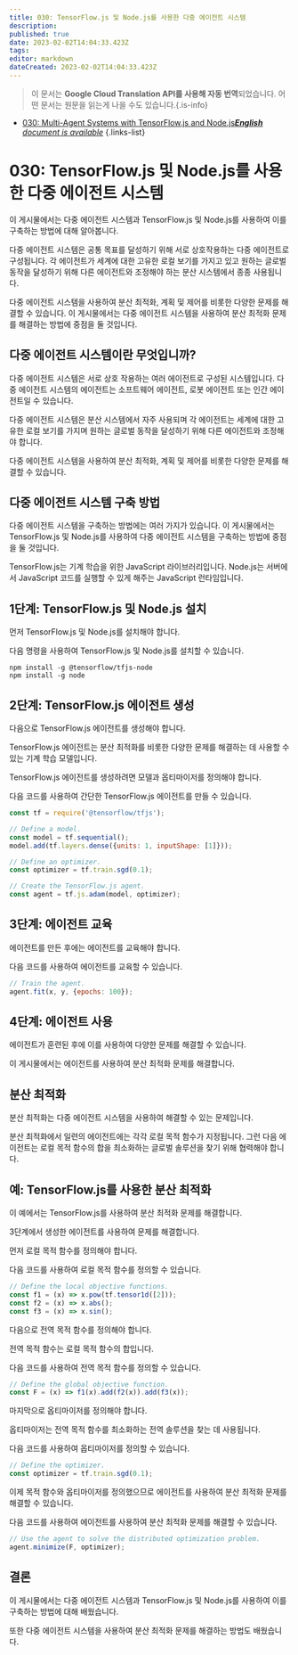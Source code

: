 ```yaml
---
title: 030: TensorFlow.js 및 Node.js를 사용한 다중 에이전트 시스템
description: 
published: true
date: 2023-02-02T14:04:33.423Z
tags: 
editor: markdown
dateCreated: 2023-02-02T14:04:33.423Z
---
```


> 이 문서는 **Google Cloud Translation API를 사용해 자동 번역**되었습니다.
어떤 문서는 원문을 읽는게 나을 수도 있습니다.{.is-info}



- [030: Multi-Agent Systems with TensorFlow.js and Node.js***English** document is available*](/en/Knowledge-base/TensorFlow-js/Learning/030-multi-agent-systems-with-tensorflow-js-and-node-js)
{.links-list}


# 030: TensorFlow.js 및 Node.js를 사용한 다중 에이전트 시스템

이 게시물에서는 다중 에이전트 시스템과 TensorFlow.js 및 Node.js를 사용하여 이를 구축하는 방법에 대해 알아봅니다.

다중 에이전트 시스템은 공통 목표를 달성하기 위해 서로 상호작용하는 다중 에이전트로 구성됩니다. 각 에이전트가 세계에 대한 고유한 로컬 보기를 가지고 있고 원하는 글로벌 동작을 달성하기 위해 다른 에이전트와 조정해야 하는 분산 시스템에서 종종 사용됩니다.

다중 에이전트 시스템을 사용하여 분산 최적화, 계획 및 제어를 비롯한 다양한 문제를 해결할 수 있습니다. 이 게시물에서는 다중 에이전트 시스템을 사용하여 분산 최적화 문제를 해결하는 방법에 중점을 둘 것입니다.

## 다중 에이전트 시스템이란 무엇입니까?

다중 에이전트 시스템은 서로 상호 작용하는 여러 에이전트로 구성된 시스템입니다. 다중 에이전트 시스템의 에이전트는 소프트웨어 에이전트, 로봇 에이전트 또는 인간 에이전트일 수 있습니다.

다중 에이전트 시스템은 분산 시스템에서 자주 사용되며 각 에이전트는 세계에 대한 고유한 로컬 보기를 가지며 원하는 글로벌 동작을 달성하기 위해 다른 에이전트와 조정해야 합니다.

다중 에이전트 시스템을 사용하여 분산 최적화, 계획 및 제어를 비롯한 다양한 문제를 해결할 수 있습니다.

## 다중 에이전트 시스템 구축 방법

다중 에이전트 시스템을 구축하는 방법에는 여러 가지가 있습니다. 이 게시물에서는 TensorFlow.js 및 Node.js를 사용하여 다중 에이전트 시스템을 구축하는 방법에 중점을 둘 것입니다.

TensorFlow.js는 기계 학습을 위한 JavaScript 라이브러리입니다. Node.js는 서버에서 JavaScript 코드를 실행할 수 있게 해주는 JavaScript 런타임입니다.

## 1단계: TensorFlow.js 및 Node.js 설치

먼저 TensorFlow.js 및 Node.js를 설치해야 합니다.

다음 명령을 사용하여 TensorFlow.js 및 Node.js를 설치할 수 있습니다.

```
npm install -g @tensorflow/tfjs-node
npm install -g node
```

## 2단계: TensorFlow.js 에이전트 생성

다음으로 TensorFlow.js 에이전트를 생성해야 합니다.

TensorFlow.js 에이전트는 분산 최적화를 비롯한 다양한 문제를 해결하는 데 사용할 수 있는 기계 학습 모델입니다.

TensorFlow.js 에이전트를 생성하려면 모델과 옵티마이저를 정의해야 합니다.

다음 코드를 사용하여 간단한 TensorFlow.js 에이전트를 만들 수 있습니다.

```javascript
const tf = require('@tensorflow/tfjs');

// Define a model.
const model = tf.sequential();
model.add(tf.layers.dense({units: 1, inputShape: [1]}));

// Define an optimizer.
const optimizer = tf.train.sgd(0.1);

// Create the TensorFlow.js agent.
const agent = tf.js.adam(model, optimizer);
```

## 3단계: 에이전트 교육

에이전트를 만든 후에는 에이전트를 교육해야 합니다.

다음 코드를 사용하여 에이전트를 교육할 수 있습니다.

```javascript
// Train the agent.
agent.fit(x, y, {epochs: 100});
```

## 4단계: 에이전트 사용

에이전트가 훈련된 후에 이를 사용하여 다양한 문제를 해결할 수 있습니다.

이 게시물에서는 에이전트를 사용하여 분산 최적화 문제를 해결합니다.

## 분산 최적화

분산 최적화는 다중 에이전트 시스템을 사용하여 해결할 수 있는 문제입니다.

분산 최적화에서 일련의 에이전트에는 각각 로컬 목적 함수가 지정됩니다. 그런 다음 에이전트는 로컬 목적 함수의 합을 최소화하는 글로벌 솔루션을 찾기 위해 협력해야 합니다.

## 예: TensorFlow.js를 사용한 분산 최적화

이 예에서는 TensorFlow.js를 사용하여 분산 최적화 문제를 해결합니다.

3단계에서 생성한 에이전트를 사용하여 문제를 해결합니다.

먼저 로컬 목적 함수를 정의해야 합니다.

다음 코드를 사용하여 로컬 목적 함수를 정의할 수 있습니다.

```javascript
// Define the local objective functions.
const f1 = (x) => x.pow(tf.tensor1d([2]));
const f2 = (x) => x.abs();
const f3 = (x) => x.sin();
```

다음으로 전역 목적 함수를 정의해야 합니다.

전역 목적 함수는 로컬 목적 함수의 합입니다.

다음 코드를 사용하여 전역 목적 함수를 정의할 수 있습니다.

```javascript
// Define the global objective function.
const F = (x) => f1(x).add(f2(x)).add(f3(x));
```

마지막으로 옵티마이저를 정의해야 합니다.

옵티마이저는 전역 목적 함수를 최소화하는 전역 솔루션을 찾는 데 사용됩니다.

다음 코드를 사용하여 옵티마이저를 정의할 수 있습니다.

```javascript
// Define the optimizer.
const optimizer = tf.train.sgd(0.1);
```

이제 목적 함수와 옵티마이저를 정의했으므로 에이전트를 사용하여 분산 최적화 문제를 해결할 수 있습니다.

다음 코드를 사용하여 에이전트를 사용하여 분산 최적화 문제를 해결할 수 있습니다.

```javascript
// Use the agent to solve the distributed optimization problem.
agent.minimize(F, optimizer);
```

## 결론

이 게시물에서는 다중 에이전트 시스템과 TensorFlow.js 및 Node.js를 사용하여 이를 구축하는 방법에 대해 배웠습니다.

또한 다중 에이전트 시스템을 사용하여 분산 최적화 문제를 해결하는 방법도 배웠습니다.